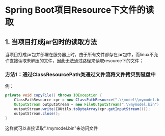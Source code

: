 # Spring Boot项目Resource下文件的读取

## 1. 当项目打成jar包时的读取方法

当项目打成jar包并部署在服务器上时，由于所有文件都存在jar包中，而linux不允许直接读取未解压的文件，因此无法通过路径来读取resource下的文件；

### 方法1：通过ClassResourcePath类通过文件流将文件拷贝到磁盘中

例：

```java
private void copyFile() throws IOException {
    ClassPathResource cpr = new ClassPathResource(".\\model\\mymodel.bin");
    OutputStream outputStream = new FileOutputStream(".\\mymodel.bin");
    outputStream.write(IOUtils.toByteArray(cpr.getInputStream()));
    outputStream.close();
}
```

这样就可以直接读取".\\mymodel.bin"来访问文件

